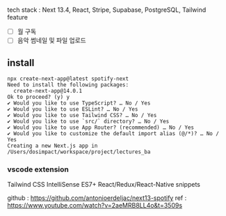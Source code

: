#

tech stack : Next 13.4, React, Stripe, Supabase, PostgreSQL, Tailwind
feature
- [ ] 월 구독
- [ ] 음악 썸네일 및 파일 업로드

## install

```
npx create-next-app@latest spotify-next
Need to install the following packages:
  create-next-app@14.0.1
Ok to proceed? (y) y
✔ Would you like to use TypeScript? … No / Yes
✔ Would you like to use ESLint? … No / Yes
✔ Would you like to use Tailwind CSS? … No / Yes
✔ Would you like to use `src/` directory? … No / Yes
✔ Would you like to use App Router? (recommended) … No / Yes
✔ Would you like to customize the default import alias (@/*)? … No / Yes
Creating a new Next.js app in /Users/dosimpact/workspace/project/lectures_ba
```

### vscode extension

Tailwind CSS IntelliSense
ES7+ React/Redux/React-Native snippets


github : https://github.com/antonioerdeljac/next13-spotify
ref : https://www.youtube.com/watch?v=2aeMRB8LL4o&t=3509s